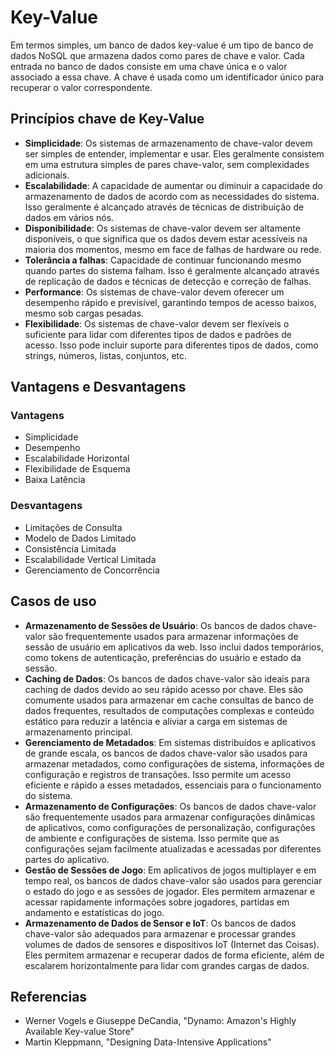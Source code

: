 # Key-Value

Em termos simples, um banco de dados key-value é um tipo de banco de dados NoSQL que armazena dados como pares de chave e valor. Cada entrada no banco de dados consiste em uma chave única e o valor associado a essa chave. A chave é usada como um identificador único para recuperar o valor correspondente.

## Princípios chave de Key-Value
- **Simplicidade**: Os sistemas de armazenamento de chave-valor devem ser simples de entender, implementar e usar. Eles geralmente consistem em uma estrutura simples de pares chave-valor, sem complexidades adicionais.
- **Escalabilidade**: A capacidade de aumentar ou diminuir a capacidade do armazenamento de dados de acordo com as necessidades do sistema. Isso geralmente é alcançado através de técnicas de distribuição de dados em vários nós.
- **Disponibilidade**: Os sistemas de chave-valor devem ser altamente disponíveis, o que significa que os dados devem estar acessíveis na maioria dos momentos, mesmo em face de falhas de hardware ou rede.
- **Tolerância a falhas**: Capacidade de continuar funcionando mesmo quando partes do sistema falham. Isso é geralmente alcançado através de replicação de dados e técnicas de detecção e correção de falhas.
- **Performance**: Os sistemas de chave-valor devem oferecer um desempenho rápido e previsível, garantindo tempos de acesso baixos, mesmo sob cargas pesadas.
- **Flexibilidade**: Os sistemas de chave-valor devem ser flexíveis o suficiente para lidar com diferentes tipos de dados e padrões de acesso. Isso pode incluir suporte para diferentes tipos de dados, como strings, números, listas, conjuntos, etc.

## Vantagens e Desvantagens

### Vantagens
- Simplicidade
- Desempenho
- Escalabilidade Horizontal
- Flexibilidade de Esquema
- Baixa Latência

### Desvantagens
- Limitações de Consulta
- Modelo de Dados Limitado
- Consistência Limitada
- Escalabilidade Vertical Limitada
- Gerenciamento de Concorrência

## Casos de uso
- **Armazenamento de Sessões de Usuário**: Os bancos de dados chave-valor são frequentemente usados para armazenar informações de sessão de usuário em aplicativos da web. Isso inclui dados temporários, como tokens de autenticação, preferências do usuário e estado da sessão.
- **Caching de Dados**: Os bancos de dados chave-valor são ideais para caching de dados devido ao seu rápido acesso por chave. Eles são comumente usados para armazenar em cache consultas de banco de dados frequentes, resultados de computações complexas e conteúdo estático para reduzir a latência e aliviar a carga em sistemas de armazenamento principal.
- **Gerenciamento de Metadados**: Em sistemas distribuídos e aplicativos de grande escala, os bancos de dados chave-valor são usados para armazenar metadados, como configurações de sistema, informações de configuração e registros de transações. Isso permite um acesso eficiente e rápido a esses metadados, essenciais para o funcionamento do sistema.
- **Armazenamento de Configurações**: Os bancos de dados chave-valor são frequentemente usados para armazenar configurações dinâmicas de aplicativos, como configurações de personalização, configurações de ambiente e configurações de sistema. Isso permite que as configurações sejam facilmente atualizadas e acessadas por diferentes partes do aplicativo.
- **Gestão de Sessões de Jogo**: Em aplicativos de jogos multiplayer e em tempo real, os bancos de dados chave-valor são usados para gerenciar o estado do jogo e as sessões de jogador. Eles permitem armazenar e acessar rapidamente informações sobre jogadores, partidas em andamento e estatísticas do jogo.
- **Armazenamento de Dados de Sensor e IoT**: Os bancos de dados chave-valor são adequados para armazenar e processar grandes volumes de dados de sensores e dispositivos IoT (Internet das Coisas). Eles permitem armazenar e recuperar dados de forma eficiente, além de escalarem horizontalmente para lidar com grandes cargas de dados.

## Referencias
- Werner Vogels e Giuseppe DeCandia, "Dynamo: Amazon's Highly Available Key-value Store"
- Martin Kleppmann, "Designing Data-Intensive Applications"